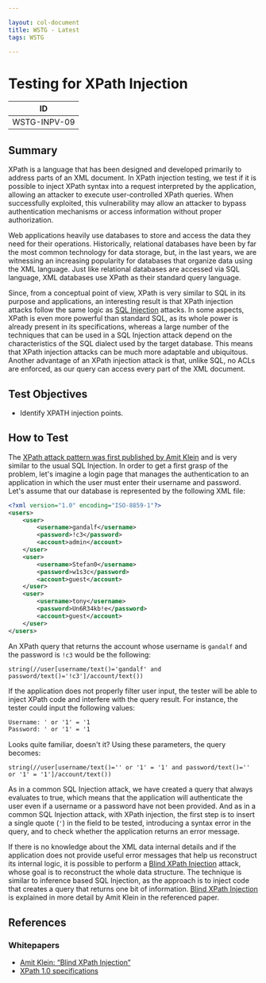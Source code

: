```yaml
---

layout: col-document
title: WSTG - Latest
tags: WSTG

---
```

# Testing for XPath Injection

|ID          |
|------------|
|WSTG-INPV-09|

## Summary

XPath is a language that has been designed and developed primarily to address parts of an XML document. In XPath injection testing, we test if it is possible to inject XPath syntax into a request interpreted by the application, allowing an attacker to execute user-controlled XPath queries. When successfully exploited, this vulnerability may allow an attacker to bypass authentication mechanisms or access information without proper authorization.

Web applications heavily use databases to store and access the data they need for their operations. Historically, relational databases have been by far the most common technology for data storage, but, in the last years, we are witnessing an increasing popularity for databases that organize data using the XML language. Just like relational databases are accessed via SQL language, XML databases use XPath as their standard query language.

Since, from a conceptual point of view, XPath is very similar to SQL in its purpose and applications, an interesting result is that XPath injection attacks follow the same logic as [SQL Injection](https://owasp.org/www-community/attacks/SQL_Injection) attacks. In some aspects, XPath is even more powerful than standard SQL, as its whole power is already present in its specifications, whereas a large number of the techniques that can be used in a SQL Injection attack depend on the characteristics of the SQL dialect used by the target database. This means that XPath injection attacks can be much more adaptable and ubiquitous. Another advantage of an XPath injection attack is that, unlike SQL, no ACLs are enforced, as our query can access every part of the XML document.

## Test Objectives

- Identify XPATH injection points.

## How to Test

The [XPath attack pattern was first published by Amit Klein](http://dl.packetstormsecurity.net/papers/bypass/Blind_XPath_Injection_20040518.pdf) and is very similar to the usual SQL Injection. In order to get a first grasp of the problem, let's imagine a login page that manages the authentication to an application in which the user must enter their username and password. Let's assume that our database is represented by the following XML file:

```xml
<?xml version="1.0" encoding="ISO-8859-1"?>
<users>
    <user>
        <username>gandalf</username>
        <password>!c3</password>
        <account>admin</account>
    </user>
    <user>
        <username>Stefan0</username>
        <password>w1s3c</password>
        <account>guest</account>
    </user>
    <user>
        <username>tony</username>
        <password>Un6R34kb!e</password>
        <account>guest</account>
    </user>
</users>
```

An XPath query that returns the account whose username is `gandalf` and the password is `!c3` would be the following:

`string(//user[username/text()='gandalf' and password/text()='!c3']/account/text())`

If the application does not properly filter user input, the tester will be able to inject XPath code and interfere with the query result. For instance, the tester could input the following values:

```txt
Username: ' or '1' = '1
Password: ' or '1' = '1
```

Looks quite familiar, doesn't it? Using these parameters, the query becomes:

`string(//user[username/text()='' or '1' = '1' and password/text()='' or '1' = '1']/account/text())`

As in a common SQL Injection attack, we have created a query that always evaluates to true, which means that the application will authenticate the user even if a username or a password have not been provided. And as in a common SQL Injection attack, with XPath injection, the first step is to insert a single quote (`'`) in the field to be tested, introducing a syntax error in the query, and to check whether the application returns an error message.

If there is no knowledge about the XML data internal details and if the application does not provide useful error messages that help us reconstruct its internal logic, it is possible to perform a [Blind XPath Injection](https://owasp.org/www-community/attacks/Blind_XPath_Injection) attack, whose goal is to reconstruct the whole data structure. The technique is similar to inference based SQL Injection, as the approach is to inject code that creates a query that returns one bit of information. [Blind XPath Injection](https://owasp.org/www-community/attacks/Blind_XPath_Injection) is explained in more detail by Amit Klein in the referenced paper.

## References

### Whitepapers

- [Amit Klein: “Blind XPath Injection”](http://dl.packetstormsecurity.net/papers/bypass/Blind_XPath_Injection_20040518.pdf)
- [XPath 1.0 specifications](https://www.w3.org/TR/1999/REC-xpath-19991116/)
